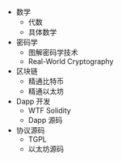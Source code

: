 - 数学
	- 代数
	- 具体数学
- 密码学
	- 图解密码学技术
	- Real-World Cryptography
- 区块链
	- 精通比特币
	- 精通以太坊
- Dapp 开发
	- WTF Solidity
	- Dapp 源码
- 协议源码
	- TGPL
	- 以太坊源码